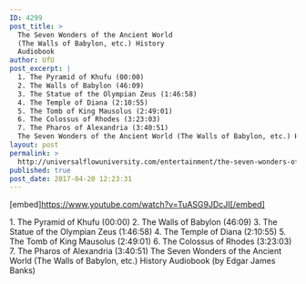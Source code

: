 ```yaml
---
ID: 4299
post_title: >
  The Seven Wonders of the Ancient World
  (The Walls of Babylon, etc.) History
  Audiobook
author: UfU
post_excerpt: |
  1. The Pyramid of Khufu (00:00)
  2. The Walls of Babylon (46:09)
  3. The Statue of the Olympian Zeus (1:46:58)
  4. The Temple of Diana (2:10:55)
  5. The Tomb of King Mausolus (2:49:01)
  6. The Colossus of Rhodes (3:23:03)
  7. The Pharos of Alexandria (3:40:51)
  The Seven Wonders of the Ancient World (The Walls of Babylon, etc.) History Audiobook (by Edgar James Banks)
layout: post
permalink: >
  http://universalflowuniversity.com/entertainment/the-seven-wonders-of-the-ancient-world-the-walls-of-babylon-etc-history-audiobook/
published: true
post_date: 2017-04-20 12:23:31
---
```

[embed]https://www.youtube.com/watch?v=TuASG9JDcJI[/embed]<br>
<p>1. The Pyramid of Khufu (00:00)
2. The Walls of Babylon (46:09)
3. The Statue of the Olympian Zeus (1:46:58)
4. The Temple of Diana (2:10:55)
5. The Tomb of King Mausolus (2:49:01)
6. The Colossus of Rhodes (3:23:03)
7. The Pharos of Alexandria (3:40:51)
The Seven Wonders of the Ancient World (The Walls of Babylon, etc.) History Audiobook (by Edgar James Banks)</p>
